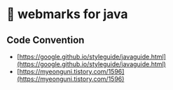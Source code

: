 # 🔖 webmarks for java

## Code Convention&#x20;

* [https://google.github.io/styleguide/javaguide.html](https://google.github.io/styleguide/javaguide.html)
* [https://myeonguni.tistory.com/1596](https://myeonguni.tistory.com/1596)
